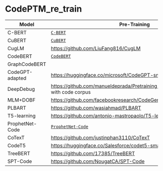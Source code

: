 # CodePTM_re_train

| Model           | Pre-Training                                                                       | Fine-Tuning                                                                    |
|-----------------|------------------------------------------------------------------------------------|--------------------------------------------------------------------------------|
| C-BERT          | [`C-BERT`](C-BERT/)                                                                | [`C-BERT`](C-BERT/)                                                            |
| CuBERT          | [`CuBERT`](CuBERT/)                                                                | [`CuBERT`](CuBERT/)                                                            |
| CugLM           | https://github.com/LiuFang816/CugLM                                                | https://github.com/LiuFang816/CugLM                                            |
| CodeBERT        | [`CodeBERT`](CodeBERT/)                                                            | [`CodeBERT`](CodeBERT/)                                                        |
| GraphCodeBERT   |                                                                                    | https://github.com/microsoft/CodeBERT/tree/master/GraphCodeBERT                |
| CodeGPT-adapted | https://huggingface.co/microsoft/CodeGPT-small-java-adaptedGPT2                    | https://huggingface.co/microsoft/CodeGPT-small-java-adaptedGPT2                |
| DeepDebug       | https://github.com/manueldeprada/Pretraining-T5-PyTorch-Lightning with code corpus | https://github.com/manueldeprada/Pretraining-T5-PyTorch-Lightning              |
| MLM+DOBF        | https://github.com/facebookresearch/CodeGen/blob/main/docs/dobf.md                 | https://github.com/facebookresearch/CodeGen/blob/main/docs/dobf.md             |
| PLBART          | https://github.com/wasiahmad/PLBART                                                | https://github.com/wasiahmad/PLBART                                            |
| T5-learning     | https://github.com/antonio-mastropaolo/T5-learning-ICSE_2021                       | https://github.com/antonio-mastropaolo/T5-learning-ICSE_2021                   |
| ProphetNet-Code | [`ProphetNet-Code`](ProphetNet-Code/)                                              | https://github.com/microsoft/ProphetNet/tree/master/ProphetNet/ProphetNet_Code |
| CoTexT          | https://github.com/justinphan3110/CoTexT                                           | https://github.com/justinphan3110/CoTexT                                       |
| CodeT5          | https://huggingface.co/Salesforce/codet5-small                                     | https://github.com/salesforce/CodeT5                                           |
| TreeBERT        | https://github.com/17385/TreeBERT                                                  | https://github.com/17385/TreeBERT                                              |
| SPT-Code        | https://github.com/NougatCA/SPT-Code                                               | https://github.com/NougatCA/SPT-Code                                           |